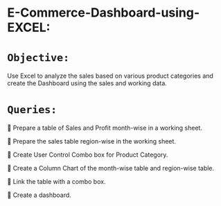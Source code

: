 # E-Commerce-Dashboard-using-EXCEL:

# `Objective:`

Use Excel to analyze the sales based on various product categories and create the Dashboard using the sales and working data.

# `Queries:`

	Prepare a table of Sales and Profit month-wise in a working sheet.

	Prepare the sales table region-wise in the working sheet.

	Create User Control Combo box for Product Category.

	Create a Column Chart of the month-wise table and region-wise table.

	Link the table with a combo box.

	Create a dashboard.
